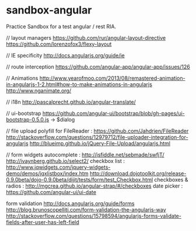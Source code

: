 sandbox-angular
===============

Practice Sandbox for a test angular / rest RIA.

// layout managers
https://github.com/rur/angular-layout-directive
https://github.com/lorenzofox3/flexy-layout

// IE specificity
http://docs.angularjs.org/guide/ie

// route interception
https://github.com/angular-app/angular-app/issues/126

// Animations
http://www.yearofmoo.com/2013/08/remastered-animation-in-angularjs-1-2.html#how-to-make-animations-in-angularjs
http://www.nganimate.org/

// i18n
http://pascalprecht.github.io/angular-translate/

// ui-bootstrap
https://github.com/angular-ui/bootstrap/blob/gh-pages/ui-bootstrap-0.5.0.js -> $dialog

// file upload
polyfill for FileReader : https://github.com/Jahdrien/FileReader
http://stackoverflow.com/questions/12979712/file-uploader-integration-for-angularjs
http://blueimp.github.io/jQuery-File-Upload/angularjs.html

// form widgets
autocomplete :
    http://jsfiddle.net/sebmade/swfjT/
    http://ivaynberg.github.io/select2/
checkbox list :
    http://www.jqwidgets.com/jquery-widgets-demo/demos/jqxlistbox/index.htm
    http://download.dojotoolkit.org/release-0.9.0beta/dojo-0.9.0beta/dijit/tests/form/test_Checkbox.html
checkboxes & radios :
    http://mgcrea.github.io/angular-strap/#/checkboxes
date picker :
    https://github.com/angular-ui/ui-date

form validation
    http://docs.angularjs.org/guide/forms
    http://blog.brunoscopelliti.com/form-validation-the-angularjs-way
    http://stackoverflow.com/questions/15798594/angularjs-forms-validate-fields-after-user-has-left-field